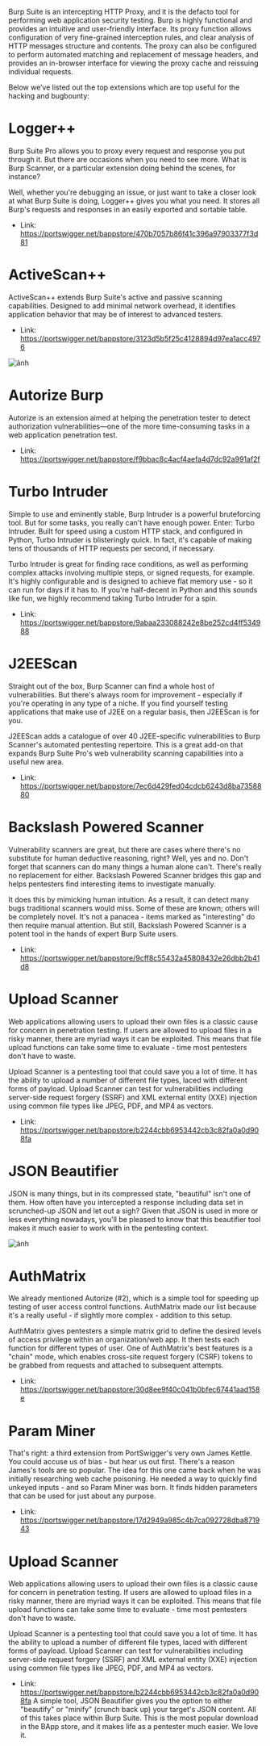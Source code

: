 Burp Suite is an intercepting HTTP Proxy, and it is the defacto tool for performing web application security testing.  Burp is highly functional and provides an intuitive and user-friendly interface. Its proxy function allows configuration of very fine-grained interception rules, and clear analysis of HTTP messages structure and contents. The proxy can also be configured to perform automated matching and replacement of message headers, and provides an in-browser interface for viewing the proxy cache and reissuing individual requests.

Below we’ve listed out the top extensions which are top useful for the hacking and bugbounty:

# Logger++
Burp Suite Pro allows you to proxy every request and response you put through it. But there are occasions when you need to see more. What is Burp Scanner, or a particular extension doing behind the scenes, for instance?

Well, whether you're debugging an issue, or just want to take a closer look at what Burp Suite is doing, Logger++ gives you what you need. It stores all Burp's requests and responses in an easily exported and sortable table.

* Link: https://portswigger.net/bappstore/470b7057b86f41c396a97903377f3d81

# ActiveScan++
ActiveScan++ extends Burp Suite's active and passive scanning capabilities. Designed to add minimal network overhead, it identifies application behavior that may be of interest to advanced testers.

* Link: https://portswigger.net/bappstore/3123d5b5f25c4128894d97ea1acc4976

![ảnh](https://user-images.githubusercontent.com/10446854/166291324-37553015-9206-4dbb-873d-928a321455c3.png)

# Autorize Burp
Autorize is an extension aimed at helping the penetration tester to detect authorization vulnerabilities—one of the more time-consuming tasks in a web application penetration test.

* Link: https://portswigger.net/bappstore/f9bbac8c4acf4aefa4d7dc92a991af2f

# Turbo Intruder

Simple to use and eminently stable, Burp Intruder is a powerful bruteforcing tool. But for some tasks, you really can't have enough power. Enter: Turbo Intruder. Built for speed using a custom HTTP stack, and configured in Python, Turbo Intruder is blisteringly quick. In fact, it's capable of making tens of thousands of HTTP requests per second, if necessary.

Turbo Intruder is great for finding race conditions, as well as performing complex attacks involving multiple steps, or signed requests, for example. It's highly configurable and is designed to achieve flat memory use - so it can run for days if it has to. If you're half-decent in Python and this sounds like fun, we highly recommend taking Turbo Intruder for a spin.

* Link: https://portswigger.net/bappstore/9abaa233088242e8be252cd4ff534988

# J2EEScan

Straight out of the box, Burp Scanner can find a whole host of vulnerabilities. But there's always room for improvement - especially if you're operating in any type of a niche. If you find yourself testing applications that make use of J2EE on a regular basis, then J2EEScan is for you.

J2EEScan adds a catalogue of over 40 J2EE-specific vulnerabilities to Burp Scanner's automated pentesting repertoire. This is a great add-on that expands Burp Suite Pro's web vulnerability scanning capabilities into a useful new area.

* Link: https://portswigger.net/bappstore/7ec6d429fed04cdcb6243d8ba7358880

# Backslash Powered Scanner
Vulnerability scanners are great, but there are cases where there's no substitute for human deductive reasoning, right? Well, yes and no. Don't forget that scanners can do many things a human alone can't. There's really no replacement for either. Backslash Powered Scanner bridges this gap and helps pentesters find interesting items to investigate manually.

It does this by mimicking human intuition. As a result, it can detect many bugs traditional scanners would miss. Some of these are known; others will be completely novel. It's not a panacea - items marked as "interesting" do then require manual attention. But still, Backslash Powered Scanner is a potent tool in the hands of expert Burp Suite users.

* Link: https://portswigger.net/bappstore/9cff8c55432a45808432e26dbb2b41d8

# Upload Scanner

Web applications allowing users to upload their own files is a classic cause for concern in penetration testing. If users are allowed to upload files in a risky manner, there are myriad ways it can be exploited. This means that file upload functions can take some time to evaluate - time most pentesters don't have to waste.

Upload Scanner is a pentesting tool that could save you a lot of time. It has the ability to upload a number of different file types, laced with different forms of payload. Upload Scanner can test for vulnerabilities including server-side request forgery (SSRF) and XML external entity (XXE) injection using common file types like JPEG, PDF, and MP4 as vectors.

* Link: https://portswigger.net/bappstore/b2244cbb6953442cb3c82fa0a0d908fa

# JSON Beautifier
JSON is many things, but in its compressed state, "beautiful" isn't one of them. How often have you intercepted a response including data set in scrunched-up JSON and let out a sigh? Given that JSON is used in more or less everything nowadays, you'll be pleased to know that this beautifier tool makes it much easier to work with in the pentesting context.

![ảnh](https://user-images.githubusercontent.com/10446854/166290711-25630970-be31-48a5-8f93-5913e19e694f.png)

# AuthMatrix
We already mentioned Autorize (#2), which is a simple tool for speeding up testing of user access control functions. AuthMatrix made our list because it's a really useful - if slightly more complex - addition to this setup.

AuthMatrix gives pentesters a simple matrix grid to define the desired levels of access privilege within an organization/web app. It then tests each function for different types of user. One of AuthMatrix's best features is a "chain" mode, which enables cross-site request forgery (CSRF) tokens to be grabbed from requests and attached to subsequent attempts.

* Link: https://portswigger.net/bappstore/30d8ee9f40c041b0bfec67441aad158e

# Param Miner
That's right: a third extension from PortSwigger's very own James Kettle. You could accuse us of bias - but hear us out first. There's a reason James's tools are so popular. The idea for this one came back when he was initially researching web cache poisoning. He needed a way to quickly find unkeyed inputs - and so Param Miner was born. It finds hidden parameters that can be used for just about any purpose.

* Link: https://portswigger.net/bappstore/17d2949a985c4b7ca092728dba871943

# Upload Scanner
Web applications allowing users to upload their own files is a classic cause for concern in penetration testing. If users are allowed to upload files in a risky manner, there are myriad ways it can be exploited. This means that file upload functions can take some time to evaluate - time most pentesters don't have to waste.

Upload Scanner is a pentesting tool that could save you a lot of time. It has the ability to upload a number of different file types, laced with different forms of payload. Upload Scanner can test for vulnerabilities including server-side request forgery (SSRF) and XML external entity (XXE) injection using common file types like JPEG, PDF, and MP4 as vectors.

* Link: https://portswigger.net/bappstore/b2244cbb6953442cb3c82fa0a0d908fa
A simple tool, JSON Beautifier gives you the option to either "beautify" or "minify" (crunch back up) your target's JSON content. All of this takes place within Burp Suite. This is the most popular download in the BApp store, and it makes life as a pentester much easier. We love it.
